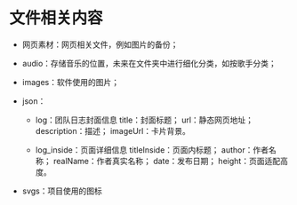 # 文件相关内容

* 网页素材：网页相关文件，例如图片的备份；

* audio：存储音乐的位置，未来在文件夹中进行细化分类，如按歌手分类；

* images：软件使用的图片；

* json：

  * log：团队日志封面信息
        title：封面标题；
        url：静态网页地址；
        description：描述；
        imageUrl：卡片背景。

  * log_inside：页面详细信息
        titleInside：页面内标题；
        author：作者名称；
        realName：作者真实名称；
        date：发布日期；
        height：页面适配高度。

* svgs：项目使用的图标
